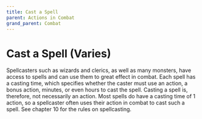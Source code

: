 ```yaml
---
title: Cast a Spell
parent: Actions in Combat
grand_parent: Combat
---
```


# Cast a Spell (Varies)
Spellcasters such as wizards and clerics, as well as many monsters, have access to spells and can use them to great effect in combat. Each spell has a casting time, which specifies whether the caster must use an action, a bonus action, minutes, or even hours to cast the spell. Casting a spell is, therefore, not necessarily an action. Most spells do have a casting time of 1 action, so a spellcaster often uses their action in combat to cast such a spell. See chapter 10 for the rules on spellcasting.
